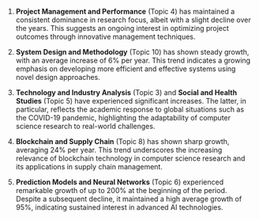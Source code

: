 1. **Project Management and Performance** (Topic 4) has maintained a consistent dominance in research focus, albeit with a slight decline over the years. This suggests an ongoing interest in optimizing project outcomes through innovative management techniques.

2. **System Design and Methodology** (Topic 10) has shown steady growth, with an average increase of 6% per year. This trend indicates a growing emphasis on developing more efficient and effective systems using novel design approaches.

3. **Technology and Industry Analysis** (Topic 3) and **Social and Health Studies** (Topic 5) have experienced significant increases. The latter, in particular, reflects the academic response to global situations such as the COVID-19 pandemic, highlighting the adaptability of computer science research to real-world challenges.

4. **Blockchain and Supply Chain** (Topic 8) has shown sharp growth, averaging 24% per year. This trend underscores the increasing relevance of blockchain technology in computer science research and its applications in supply chain management.

5. **Prediction Models and Neural Networks** (Topic 6) experienced remarkable growth of up to 200% at the beginning of the period. Despite a subsequent decline, it maintained a high average growth of 95%, indicating sustained interest in advanced AI technologies.